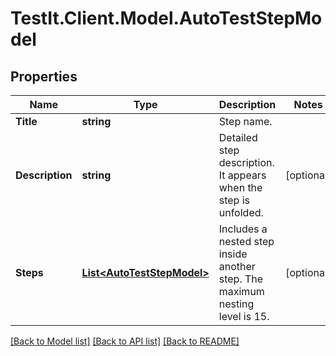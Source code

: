 # TestIt.Client.Model.AutoTestStepModel

## Properties

Name | Type | Description | Notes
------------ | ------------- | ------------- | -------------
**Title** | **string** | Step name. | 
**Description** | **string** | Detailed step description. It appears when the step is unfolded. | [optional] 
**Steps** | [**List&lt;AutoTestStepModel&gt;**](AutoTestStepModel.md) | Includes a nested step inside another step. The maximum nesting level is 15. | [optional] 

[[Back to Model list]](../README.md#documentation-for-models) [[Back to API list]](../README.md#documentation-for-api-endpoints) [[Back to README]](../README.md)

